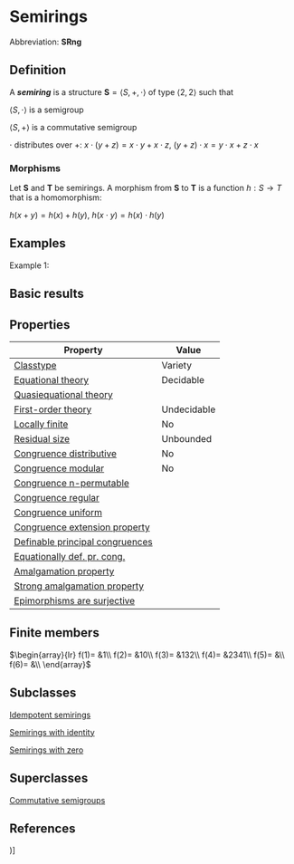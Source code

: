 # Semirings

Abbreviation: **SRng**
## Definition
A ***semiring*** is a structure $\mathbf{S}=\langle S,+,\cdot
\rangle$ of type $\langle 2,2\rangle$ such that


$\langle S,\cdot\rangle$ is a semigroup


$\langle S,+\rangle$ is a commutative semigroup


$\cdot$ distributes over $+$:  $x\cdot(y+z)=x\cdot y+x\cdot z$, $(y+z)\cdot x=y\cdot x+z\cdot x$

### Morphisms
Let $\mathbf{S}$ and $\mathbf{T}$ be semirings. A morphism from $\mathbf{S}$
to $\mathbf{T}$ is a function $h:S\to T$ that is a homomorphism: 

$h(x+y)=h(x)+h(y)$, $h(x\cdot y)=h(x)\cdot h(y)$

## Examples
Example 1: 

## Basic results

## Properties


|Property|Value|
|---|---|
|[Classtype](classtype.md)  |Variety |
|[Equational theory](equational_theory.md)  |Decidable |
|[Quasiequational theory](quasiequational_theory.md)  | |
|[First-order theory](first-order_theory.md)  |Undecidable |
|[Locally finite](locally_finite.md)  |No |
|[Residual size](residual_size.md)  |Unbounded |
|[Congruence distributive](congruence_distributive.md)  |No |
|[Congruence modular](congruence_modular.md)  |No |
|[Congruence n-permutable](congruence_n-permutable.md)  | |
|[Congruence regular](congruence_regular.md)  | |
|[Congruence uniform](congruence_uniform.md)  | |
|[Congruence extension property](congruence_extension_property.md)  | |
|[Definable principal congruences](definable_principal_congruences.md)  | |
|[Equationally def. pr. cong.](equationally_def._pr._cong..md)  | |
|[Amalgamation property](amalgamation_property.md)  | |
|[Strong amalgamation property](strong_amalgamation_property.md)  | |
|[Epimorphisms are surjective](epimorphisms_are_surjective.md)  | |
## Finite members

$\begin{array}{lr}
f(1)= &1\\
f(2)= &10\\
f(3)= &132\\
f(4)= &2341\\
f(5)= &\\
f(6)= &\\
\end{array}$

## Subclasses
[Idempotent semirings](idempotent_semirings.md) 

[Semirings with identity](semirings_with_identitys.md) 

[Semirings with zero](semirings_with_zeros.md) 

## Superclasses
[Commutative semigroups](commutative_semigroups.md) 


## References


)]